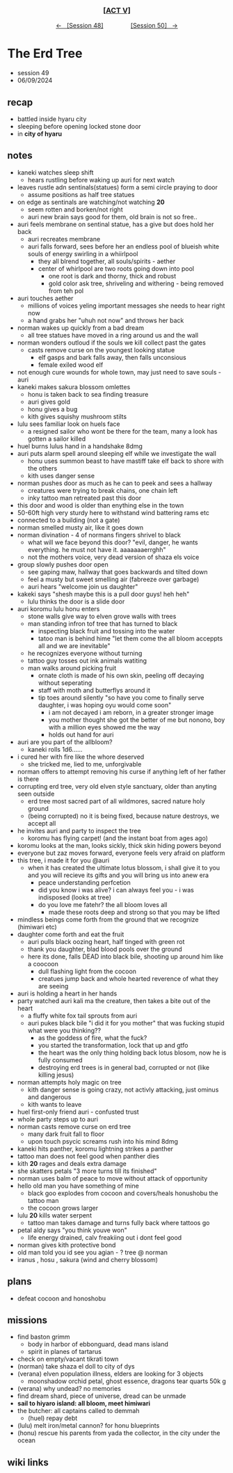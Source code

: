 <div align="center">
  <h3 align="center"><a href="https://github.com/h-griffin/dnd-notes/blob/main/grimmhaus/act-V" >[ACT V]</a></h3>
  <p align="center">
    <a href="https://github.com/h-griffin/dnd-notes/blob/main/grimmhaus/act-V/24-05-29.md" >&larr; &nbsp; [Session 48]</a>
    &nbsp;&nbsp;&nbsp;&nbsp;&nbsp;&nbsp;&nbsp;&nbsp;&nbsp;&nbsp;&nbsp;&nbsp;&nbsp;&nbsp;
    <a href="https://github.com/h-griffin/dnd-notes/blob/main/grimmhaus/act-V/24-06-12.md" >[Session 50] &nbsp; &rarr;</a>
  </p>
</div>

# The Erd Tree
- session 49
- 06/09/2024

## recap
- battled inside hyaru city
- sleeping before opening locked stone door
- in **city of hyaru**

## notes
- kaneki watches sleep shift
    - hears rustling before waking up auri for next watch
- leaves rustle adn sentinals(statues) form a semi circle praying to door
    - assume positions as half tree statues
- on edge as sentinals are watching/not watching **20**
    - seem rotten and borken/not right
    - auri new brain says good for them, old brain is not so free..
- auri feels membrane on sentinal statue, has a give but does hold her back
    - auri recreates membrane
    - auri falls forward, sees before her an endless pool of blueish white souls of energy swirling in a whiirlpool
        - they all blrend together, all souls/spirits - aether
        - center of whirlpool are two roots going down into pool
            - one root is dark and thorny, thick and robust
            - gold color ask tree, shriveling and withering - being removed from teh pol
- auri touches aether
    - millions of voices yeling important messages she needs to hear right now
    - a hand grabs her "uhuh not now" and throws her back
- norman wakes up quickly from a bad dream
    - all tree statues have moved in a ring around us and the wall
- norman wonders outloud if the souls we kill collect past the gates
    - casts remove curse on the youngest looking statue
        - elf gasps and bark falls away, then falls unconsious
        - female exiled wood elf
- not enough cure wounds for whole town, may just need to save souls -auri
- kaneki makes sakura blossom omlettes
    - honu is taken back to sea finding treasure
    - auri gives gold
    - honu gives a bug
    - kith gives squishy mushroom stilts
- lulu sees familiar look on huels face
    - a resigned sailor who wont be there for the team, many a look has gotten a sailor killed
- huel burns lulus hand in a handshake 8dmg
- auri puts alarm spell around sleeping elf while we investigate the wall
    - honu uses summon beast to have mastiff take elf back to shore with the others
    - kith uses danger sense
- norman pushes door as much as he can to peek and sees a hallway
    - creatures were trying to break chains, one chain left
    - inky tattoo man retreated past this door
- this door and wood is older than enything else in the town
- 50-60ft high very sturdy here to withstand wind battering rams etc
- connected to a building (not a gate)
- norman smelled musty air, like it goes down
- norman divination - 4 of normans fingers shrivel to black
    - what will we face beyond this door? "evil, danger, he wants everything. he must not have it. aaaaaaaerrghh"
    - not the mothers voice, very dead version of shaza els voice
- group slowly pushes door open
    - see gaping maw, hallway that goes backwards and tilted down
    - feel a musty but sweet smelling air (fabreeze over garbage)
    - auri hears "welcome join us daughter"
- kakeki says "shesh maybe this is a pull door guys! heh heh"
    - lulu thinks the door is a slide door
- auri koromu lulu honu enters
    - stone walls give way to elven grove walls with trees
    - man standing infron tof tree that has turned to black
        - inspecting black fruit and tossing into the water
        - tatoo man is behind hime "let them come the all bloom acceppts all and we are inevitable"
    - he recognizes everyone without turning
    - tattoo guy tosses out ink animals watiting
    - man walks around picking fruit
        - ornate cloth is made of his own skin, peeling off decaying without seperating
        - staff with moth and butterflys around it
        - tip toes around silently "so have you come to finally serve daughter, i was hoping oyu would come soon"
            - i am not decayed i am reborn, in a greater stronger image
            - you mother thought she got the better of me but nonono, boy with a million eyes showed me the way
            - holds out hand for auri
- auri are you part of the allbloom?
    - kaneki rolls 1d6......
- i cured her with fire like the whore deserved
    - she tricked me, lied to me, unforgivable
- norman offers to attempt removing his curse if anything left of her father is there
- corrupting erd tree, very old elven style sanctuary, older than anyting seen outside
    - erd tree most sacred part of all wildmores, sacred nature holy ground
    - (being corrupted) no it is being fixed, because nature destroys, we accept all
- he invites auri and party to inspect the tree
    - koromu has flying carpet! (and the instant boat from ages ago)
- koromu looks at the man, looks sickly, thick skin hiding powers beyond
- everyone but zaz moves forward, everyone feels very afraid on platform
- this tree, i made it for you @auri
    - when it has created the ultimate lotus blossom, i shall give it to you and you will recieve its gifts and you will bring us into anew era
        - peace understanding perfcetion
        - did you know i was alive? i can always feel you - i was indisposed (looks at tree)
        - do you love me fatehr? the all bloom loves all
            - made these roots deep and strong so that you may be lifted
- mindless beings come forth from the ground that we recognize (himiwari etc)
- daughter come forth and eat the fruit
    - auri pulls black oozing heart, half tinged with green rot
    - thank you daughter, blad blood pools over the ground
    - here its done, falls DEAD into black bile, shooting up around him like a coocoon
        - dull flashing light from the cocoon
        - creatues jump back and whole hearted reverence of what they are seeing
- auri is holding a heart in her hands
- party watched auri kali ma the creature, then takes a bite out of the heart
    - a fluffy white fox tail sprouts from auri
    - auri pukes black bile "i did it for you mother" that was fucking stupid what were you thinking??
        - as the goddess of fire, what the fuck?
        - you started the transformation, lock that up and gtfo
        - the heart was the only thing holding back lotus blosom, now he is fully consumed
        - destroying erd trees is in general bad, corrupted or not (like killing jesus)
- norman attempts holy magic on tree
    - kith danger sense is going crazy, not activly attacking, just ominus and dangerous
    - kith wants to leave
- huel first-only friend auri - confusted trust
- whole party steps up to auri
- norman casts remove curse on erd tree
    - many dark fruit fall to floor
    - upon touch psycic screams rush into his mind 8dmg
- kaneki hits panther, koromu lightning strikes a panther
- tattoo man does not feel good when panther dies
- kith **20** rages and deals extra damage
- she skatters petals "3 more turns till its finished"
- norman uses balm of peace to move without attack of opportunity
- hello old man you have something of mine
    - black goo explodes from cocoon and covers/heals honushobu the tattoo man
    - the cocoon grows larger
- lulu **20** kills water serpent
    - tattoo man takes damage and turns fully back where tattoos go
- petal aldy says "you think youve won"
    - life energy drained, calv freakiing out i dont feel good
- norman gives kith protective bond
- old man told you id see you agian - ? tree @ norman
- iranus , hosu , sakura (wind and cherry blossom)

## plans
- defeat cocoon and honoshobu

## missions
- find baston grimm
    - body in harbor of ebbonguard, dead mans island
    - spirit in planes of tartarus
- check on empty/vacant tikrati town
- (norman) take shaza el doll to city of dys
- (verana) elven population illness, elders are looking for 3 objects
    - moonshadow orchid petal, ghost essence, dragons tear quarts 50k g
- (verana) why undead? no memories
- find dream shard, piece of universe, dread can be unmade
- **sail to hiyaro island: all bloom, meet himiwari**
- the butcher: all captains called to demmah
    - (huel) repay debt
- (lulu) melt iron/metal cannon? for honu blueprints
- (honu) rescue his parents from yada the collector, in the city under the ocean

## wiki links
